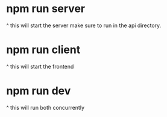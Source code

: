 # npm run server
^ this will start the server
make sure to run in the api directory.

# npm run client
^ this will start the frontend

# npm run dev
^ this will run both concurrently
